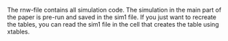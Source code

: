 The rnw-file contains all simulation code. The simulation in the main part of the paper is pre-run and saved in the sim1 file. If you just want to recreate the tables, you can read the sim1 file in the cell that creates the table using xtables.  
